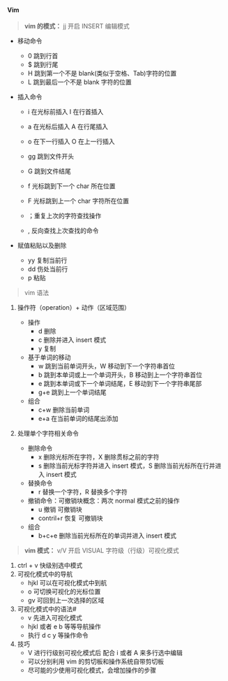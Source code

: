 #### Vim

> **vim 的模式：** jj 开启 INSERT 编辑模式

- 移动命令

  - 0 跳到行首
  - $ 跳到行尾
  - H 跳到第一个不是 blank(类似于空格、Tab)字符的位置
  - L 跳到最后一个不是 blank 字符的位置

- 插入命令

  - i 在光标前插入 I 在行首插入
  - a 在光标后插入 A 在行尾插入
  - o 在下一行插入 O 在上一行插入
  - gg 跳到文件开头
  - G 跳到文件结尾

  - f 光标跳到下一个 char 所在位置
  - F 光标跳到上一个 char 字符所在位置
  - ；重复上次的字符查找操作
  - , 反向查找上次查找的命令

- 赋值粘贴以及删除

  - yy 复制当前行
  - dd 伤处当前行
  - p 粘贴

> vim 语法

1. 操作符（operation）+ 动作（区域范围）

   - 操作
     - d 删除
     - c 删除并进入 insert 模式
     - y 复制
   - 基于单词的移动
     - w 跳到当前单词开头，W 移动到下一个字符串首位
     - b 跳到本单词或上一个单词开头，B 移动到上一个字符串首位
     - e 跳到本单词或下一个单词结尾，E 移动到下一个字符串尾部
     - g+e 跳到上一个单词结尾
   - 组合
     - c+w 删除当前单词
     - e+a 在当前单词的结尾出添加

2. 处理单个字符相关命令
   - 删除命令
     - x 删除光标所在字符，X 删除贯标之前的字符
     - s 删除当前光标字符并进入 insert 模式，S 删除当前光标所在行并进入 insert 模式
   - 替换命令
     - r 替换一个字符，R 替换多个字符
   - 撤销命令：可撤销块概念：两次 normal 模式之前的操作
     - u 撤销 可撤销块
     - contril+r 恢复 可撤销块
   - 组合
     - b+c+e 删除当前光标所在的单词并进入 insert 模式

> **vim 模式：** v/V 开启 VISUAL 字符级（行级）可视化模式

1. ctrl + v 快级别选中模式
2. 可视化模式中的导航
   - hjkl 可以在可视化模式中到航
   - o 可切换可视化的光标位置
   - gv 可回到上一次选择的区域
3. 可视化模式中的语法#
   - v 先进入可视化模式
   - hjkl 或者 e b 等等导航操作
   - 执行 d c y 等操作命令
4. 技巧
   - V 进行行级别可视化模式后 配合 i 或者 A 来多行选中编辑
   - 可以分别利用 vim 的剪切板和操作系统自带剪切板
   - 尽可能的少使用可视化模式，会增加操作的步骤
